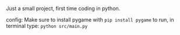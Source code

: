 Just a small project, first time coding in python. 

config:
Make sure to install pygame with
`` pip install pygame ``
to run, in terminal type:
`` python src/main.py ``

